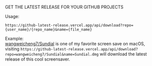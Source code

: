 

GET THE LATEST RELEASE FOR YOUR GITHUB PROJECTS

Usage:
```
https://github-latest-release.vercel.app/api/download?repo={user_name}/{repo_name}&name={file_name}
```
Example:    
[wangweicheng7/Sundial](https://github.com/wangweicheng7/Sundial/) is one of my favorite screen save on macOS, visiting `https://github-latest-release.vercel.app/api/download?repo=wangweicheng7/Sundial&name=Sundial.dmg` will download the latest release of this cool screensaver.
